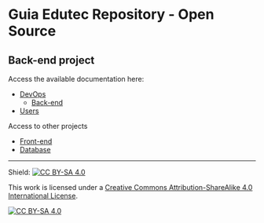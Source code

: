 # Guia Edutec Repository - Open Source

## Back-end project

Access the available documentation here:
* [DevOps](https://docs.devops.guiaedutec.com.br/)
  * [Back-end](https://docs.devops.guiaedutec.com.br/back-end)
* [Users](https://docs.users.guiaedutec.com.br/)

Access to other projects
* [Front-end](https://github.com/guiaedutec/geos-frontend)
* [Database](https://github.com/guiaedutec/geos-database)


---
Shield: [![CC BY-SA 4.0][cc-by-sa-shield]][cc-by-sa]

This work is licensed under a
[Creative Commons Attribution-ShareAlike 4.0 International License][cc-by-sa].

[![CC BY-SA 4.0][cc-by-sa-image]][cc-by-sa]

[cc-by-sa]: http://creativecommons.org/licenses/by-sa/4.0/
[cc-by-sa-image]: https://licensebuttons.net/l/by-sa/4.0/88x31.png
[cc-by-sa-shield]: https://img.shields.io/badge/License-CC%20BY--SA%204.0-lightgrey.svg
